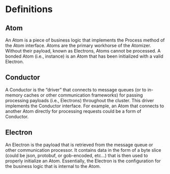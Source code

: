 # Definitions

## Atom

An Atom is a piece of business logic that implements the Process method of the
Atom interface. Atoms are the primary workhorse of the Atomizer. Without their
payload, known as Electrons, Atoms cannot be processed. A bonded Atom (i.e.,
instance) is an Atom that has been initialized with a valid Electron.

## Conductor

A Conductor is the “driver” that connects to message queues (or to in-memory
caches or other communication frameworks) for passing processing payloads
(i.e., Electrons) throughout the cluster. This driver implements the Conductor
interface. For example, an Atom that connects to another Atom directly for
processing requests could be a form of Conductor.

## Electron

An Electron is the payload that is retrieved from the message queue or other
communication processor. It contains data in the form of a byte slice (could
be json, protobuf, or gob-encoded, etc...) that is then used to properly
initialize an Atom. Essentially, the Electron is the configuration for the
business logic that is internal to the Atom.
